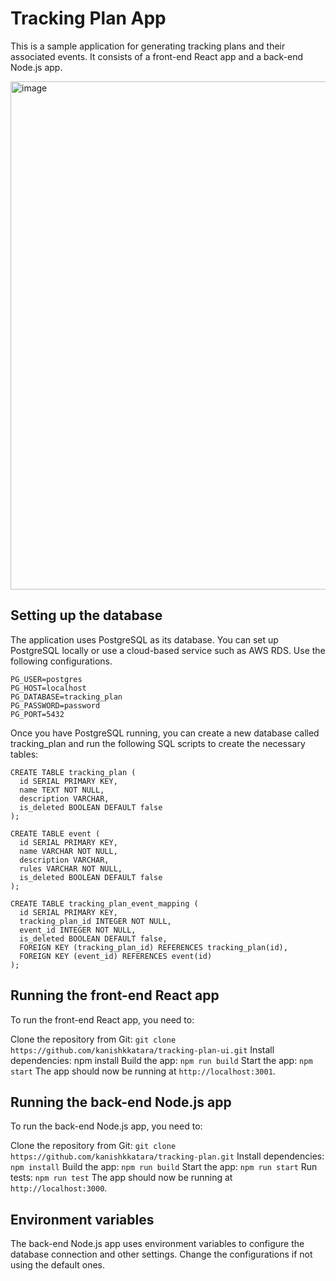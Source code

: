 # Tracking Plan App
This is a sample application for generating tracking plans and their associated events. It consists of a front-end React app and a back-end Node.js app.

<img width="813" alt="image" src="https://user-images.githubusercontent.com/58228944/222961625-cfa409d3-63e6-4c3e-be1b-1f1f8fb9fc3d.png">


## Setting up the database
The application uses PostgreSQL as its database. You can set up PostgreSQL locally or use a cloud-based service such as AWS RDS. Use the following configurations. 
```
PG_USER=postgres
PG_HOST=localhost
PG_DATABASE=tracking_plan
PG_PASSWORD=password
PG_PORT=5432
```

Once you have PostgreSQL running, you can create a new database called tracking_plan and run the following SQL scripts to create the necessary tables:

```
CREATE TABLE tracking_plan (
  id SERIAL PRIMARY KEY,
  name TEXT NOT NULL,
  description VARCHAR,
  is_deleted BOOLEAN DEFAULT false
);

CREATE TABLE event (
  id SERIAL PRIMARY KEY,
  name VARCHAR NOT NULL,
  description VARCHAR,
  rules VARCHAR NOT NULL,
  is_deleted BOOLEAN DEFAULT false
);

CREATE TABLE tracking_plan_event_mapping (
  id SERIAL PRIMARY KEY,
  tracking_plan_id INTEGER NOT NULL,
  event_id INTEGER NOT NULL,
  is_deleted BOOLEAN DEFAULT false,
  FOREIGN KEY (tracking_plan_id) REFERENCES tracking_plan(id),
  FOREIGN KEY (event_id) REFERENCES event(id)
);
```

## Running the front-end React app
To run the front-end React app, you need to:

Clone the repository from Git: 
`git clone https://github.com/kanishkkatara/tracking-plan-ui.git`
Install dependencies: npm install
Build the app: `npm run build`
Start the app: `npm start`
The app should now be running at `http://localhost:3001`.

## Running the back-end Node.js app
To run the back-end Node.js app, you need to:

Clone the repository from Git: `git clone https://github.com/kanishkkatara/tracking-plan.git`
Install dependencies: `npm install`
Build the app: `npm run build`
Start the app: `npm run start`
Run tests: `npm run test`
The app should now be running at `http://localhost:3000`.

## Environment variables
The back-end Node.js app uses environment variables to configure the database connection and other settings. Change the configurations if not using the default ones.
